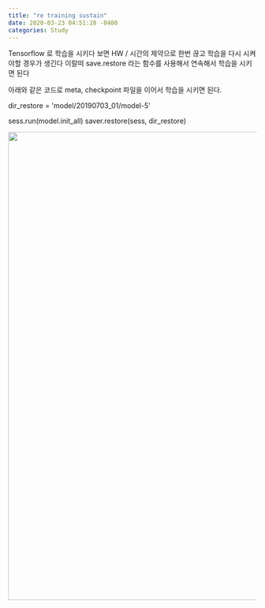 ```yaml
---
title: "re training sustain"
date: 2020-03-23 04:51:28 -0400
categories: Study 
---
```

Tensorflow 로 학습을 시키다 보면 HW / 시간의 제약으로 한번 끊고 학습을 다시 시켜야할 경우가 생긴다
이랄떠  save.restore 라는 함수를 사용해서 연속해서 학습을 시키면 된다

아래와 같은 코드로 meta, checkpoint 파일을 이어서 학습을 시키면 된다. 


dir_restore = 'model/20190703_01/model-5'


sess.run(model.init_all)
saver.restore(sess, dir_restore)


<div>
<img width = "950" src = "https://user-images.githubusercontent.com/5698411/75248950-88743d00-5818-11ea-903b-bcb3fc0c3dbd.png">
</div>
